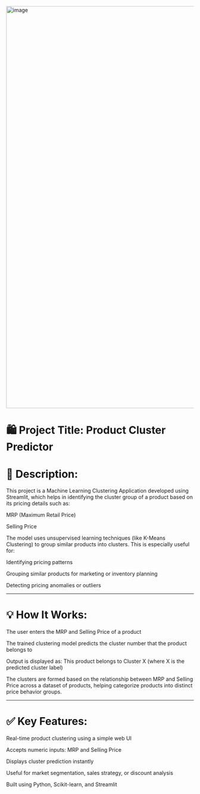 <img width="1920" height="1080" alt="image" src="https://github.com/user-attachments/assets/0b75645e-f40e-43d8-b1d8-2498a41fc6c6" />







# 🛍 Project Title: Product Cluster Predictor

# 📌 Description:

This project is a Machine Learning Clustering Application developed using Streamlit, which helps in identifying the cluster group of a product based on its pricing details such as:

MRP (Maximum Retail Price)

Selling Price


The model uses unsupervised learning techniques (like K-Means Clustering) to group similar products into clusters. This is especially useful for:

Identifying pricing patterns

Grouping similar products for marketing or inventory planning

Detecting pricing anomalies or outliers



---

# 💡 How It Works:

The user enters the MRP and Selling Price of a product

The trained clustering model predicts the cluster number that the product belongs to

Output is displayed as:
This product belongs to Cluster X (where X is the predicted cluster label)


The clusters are formed based on the relationship between MRP and Selling Price across a dataset of products, helping categorize products into distinct price behavior groups.


---

# ✅ Key Features:

Real-time product clustering using a simple web UI

Accepts numeric inputs: MRP and Selling Price

Displays cluster prediction instantly

Useful for market segmentation, sales strategy, or discount analysis

Built using Python, Scikit-learn, and Streamlit
